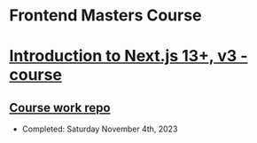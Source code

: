 # Frontend Masters Course

# [Introduction to Next.js 13+, v3 - course](https://frontendmasters.com/courses/next-js-v3/)
## [Course work repo](https://github.com/ZakBrinlee/intro-nextjs-v3)

- Completed: Saturday November 4th, 2023
